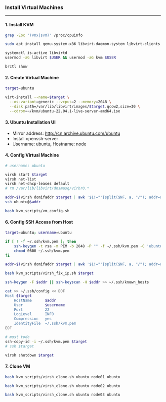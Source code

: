 ### Install Virtual Machines
---

#### 1. Install KVM
```bash
grep -Eoc '(vmx|svm)' /proc/cpuinfo

sudo apt install qemu-system-x86 libvirt-daemon-system libvirt-clients bridge-utils virtinst virt-manager

systemctl is-active libvirtd
usermod -aG libvirt $USER && usermod -aG kvm $USER

brctl show
```

#### 2. Create Virtual Machine
```bash
target=ubuntu

virt-install --name=$target \
  --os-variant=generic --vcpus=2 --memory=2048 \
  --disk path=/var/lib/libvirt/images/$target.qcow2,size=30 \
  --cdrom=~/kvm/ubuntu-22.04.1-live-server-amd64.iso
```

#### 3. Ubuntu Installation UI
- Mirror address: http://cn.archive.ubuntu.com/ubuntu
- Install openssh-server
- Username: ubuntu, Hostname: node

#### 4. Config Virtual Machine
```bash
# username: ubuntu

virsh start $target
virsh net-list
virsh net-dhcp-leases default
# rm /var/lib/libvirt/dnsmasq/virbr0.*

addr=$(virsh domifaddr $target | awk '$1!=""{split($NF, a, "/"); addr=a[1]} END{print addr}')
ssh ubuntu@$addr

bash kvm_scripts/vm_config.sh
```

#### 6. Config SSH Access from Host
```bash
target=ubuntu; username=ubuntu

if [ ! -f ~/.ssh/kvm.pem ]; then
    ssh-keygen -t rsa -m PEM -b 2048 -P "" -f ~/.ssh/kvm.pem -C 'ubuntu'
    chmod 0600 ~/.ssh/kvm.pem
fi

addr=$(virsh domifaddr $target | awk '$1!=""{split($NF, a, "/"); addr=a[1]} END{print addr}')

bash kvm_scripts/virsh_fix_ip.sh $target

ssh-keygen -F $addr || ssh-keyscan -H $addr >> ~/.ssh/known_hosts

cat >> ~/.ssh/config << EOF
Host $target
    HostName      $addr
    User          $username
    Port          22
    LogLevel      INFO
    Compression   yes
    IdentityFile  ~/.ssh/kvm.pem
EOF

# must todo
ssh-copy-id -i ~/.ssh/kvm.pem $target
# ssh $target

virsh shutdown $target
```

#### 7. Clone VM
```bash
bash kvm_scripts/virsh_clone.sh ubuntu node01 ubuntu

bash kvm_scripts/virsh_clone.sh ubuntu node02 ubuntu

bash kvm_scripts/virsh_clone.sh ubuntu node03 ubuntu
```
